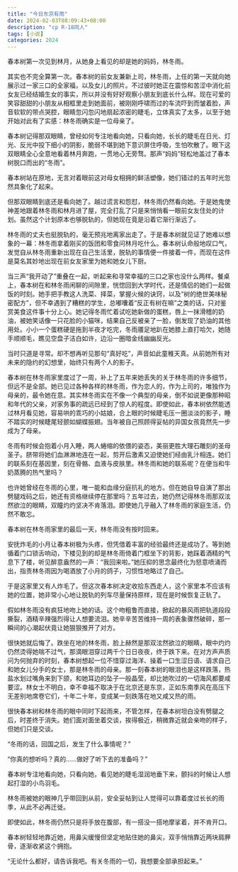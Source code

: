 ```yaml
---
title: "今日东京有雨"
date: 2024-02-03T08:09:43+08:00
description: "cp R-18同人"
tags: [小说]
categories: 2024
---
```


春本树第一次见到林月，从她身上看见的却是她的妈妈，林冬雨。

其实也不完全算第一次。春本树的前女友兼新上司，林冬雨，上任的第一天就向她展示过一家三口的全家福，以及女儿的照片。不过彼时她正在震惊和苦涩中消化前女友已经结婚生女的事实，所以并没有好好观察小朋友到底长什么样。现在可爱的笑容甜甜的小朋友从相框里走到她面前，被刚刚呼啸而过的车流吓到而皱着脸，声音软软的带点哭腔，眼睛忽闪忽闪地扇起浓密的睫毛，立体真实了太多，以至于她开始对此有了实感：林冬雨确实是一位母亲了。

春本树记得那双眼睛，曾经如何专注地看向她，只看向她，长长的睫毛在日光、灯光、反光中投下细小的阴影，脆弱不堪到她下意识屏住呼吸，生怕吹散了。眼下这双眼睛全心全意地看着林月奔跑，一贯地心无旁骛。那声“妈妈”轻松地盖过了春本树脱口而出的“冬雨”。

春本树站在原地，无言对着眼前这对母女相拥的鲜活塑像，她们错过的五年时光忽然具象化了起来。

但那双眼睛到底还是看向她了。越过谎言和怨怼，林冬雨仍然看向她。于是她鬼使神差地跟着林冬雨和林月进了屋，完全打乱了只是来悄悄看一眼前女友住处的计划。虽然这个计划原本也够脱轨的，但她现在竟是沿着它渐行渐远了。

林冬雨的丈夫也挺脱轨的，毫无预兆地离家出走了。于是春本树就见证了她难以想象的一幕：林冬雨拿着刚买的饭团和零食问林月吃什么。春本树认命般地叹口气，发觉自从林冬雨重新出现在自己生活里，脱轨的事情便一件接着一件，而现在这件是莫名其妙地出现在前女友家里为她和她女儿下厨。

当三声“我开动了”重叠在一起，听起来和寻常幸福的三口之家也没什么两样。餐桌上，春本树在和林冬雨闲聊的间隙里，恍惚回到大学时代，还是情侣的她们一起做饭的时刻。她手把手教这人洗菜、择菜，掌握火候的诀窍，以及“树的绝世美味秘密配方”，但不幸遇到了糟糕的学生，总嘟囔着“反正有树在嘛”之类的话，只对鉴赏美食这件事十分上心。她记得冬雨忙着试吃她新做的蛋糕，唇上一抹滑稽的奶油，被她笑话像一只花脸的小猫咪，结果自己反被亲了一脸，倒发现了奶油的其他用处。小小一个蛋糕硬是拖到半夜才吃完，冬雨餍足地趴在她膝上直打哈欠，她随手顺顺毛，瞧见空盘子洁白如许，边沿一圈暗金线幽幽反光。

当时只道是寻常。却不想再听见那句“真好吃”，声音如此童稚天真。从前她所有对未来的隐约的幻想里，始终只有两个人的影子。

春本树在林冬雨家里度过了一周，补上了五年来她丢失的关于林冬雨的许多细节，但远不是全部。她已见过各种各样的林冬雨，作为恋人的，作为上司的，唯独作为母亲的，最令她在意。其实林冬雨实在不像一个典型的母亲，倒不如说更像那种昭和年代的父亲，对家务事的疏远已经到了惊人的程度。即使如此，春本树依然能透过林月看见她，容易哄的乖巧的小姑娘，合上眼的时候睫毛压一圈淡淡的影子，睡不踏实的时候睫尾轻颤如蝴蝶振翅。当年被自己照顾得妥帖的异国女孩竟然先一步成为了母亲。

冬雨有时候会抱着小月入睡，两人蜷缩的依偎的姿态，美丽更胜大理石雕刻的圣母圣子。脐带将她们血淋淋地连在一起，剪开后激素又迫使她们经由乳汁相连。她们的联系刻在基因里，刻在骨骼、血液与皮肤里。林冬雨和她的联系呢？在便当和牛奶蒸腾的热气里吗？

也许她曾经在冬雨的心里，唯一能和血缘分庭抗礼的地方。但在她自导自演了那出劈腿戏码之后，她还有资格继续停在那里吗？五年过去，她仍然记得林冬雨那双泫然欲泣的眼睛，双瞳灼灼坚决不肯落泪。即使她几乎融入了林冬雨的家庭生活，仍然不敢忘。

春本树在林冬雨家里的最后一天，林冬雨没有按时回来。

安抚炸毛的小月让春本树极为头疼，但凭借着丰富的经验最终还是成功了。等到她循着门口锁舌响动，下楼见到的却是林冬雨倚着门框坐下的背影，她踩着酒精的气息下了楼，听见醉意盎然的一声：“我回来啦。”她压抑的思念最终化为怒意喷涌而出，指责林冬雨因为喝酒放了小月的鸽子，习惯性地略过了自己。

于是这家里又有人炸毛了。但这次春本树决定收拾东西走人，这个家里本不应该有她的位置，她非常小心地让脱轨的列车尽量保持原样，现在是时候恢复正轨了。

假如林冬雨没有疯狂地吻上她的话。这个吻粗鲁而直接，掀起的暴风雨把轨道段段撕裂，酒精辛辣强烈得让人想要流泪。她辛辛苦苦维持一周的表象骤然破碎，那一瞬间的心潮起伏竟让她狠狠推开了对方。

很快她就后悔了。跌坐在地的林冬雨，脸上赫然是那双泫然欲泣的眼睛，眼中灼灼仍然烫得她喘不过气，那滴眼泪穿过两千个日日夜夜，终于跌下来。在对方声声质问为何抛弃的时刻，春本树想起一位不惜穿过海洋、操着一口生涩日语、请求自己和她女儿分手的女士，那是林冬雨的母亲。那一刻春本树的眼泪也是这样跌落，热盐水划过嘴角来到下颌，和她耳边的坠子一般晶莹，却比她吹过的一切海风都要咸要涩。林女士不明白，幸不幸福不取决于在北京还是东京，正如东南季风在高压下无差别地席卷它们，十年二十年，变成某一刻跌落在地又咸又热的雨。

很快春本树和林冬雨的眼中同时下起雨来，不管怎样，在春本树坦白没有劈腿之后，时差终于消失。她们面对面坐着交谈，挨得极近，稍微靠近就会亲吻的样子，但她们只是交谈。

“冬雨的话，回国之后，发生了什么事情呢？”

“你真的想听吗？真的……做好了听下去的准备吗？”

春本树专注地看向她，只看向她，看见她的睫毛湿润地垂下来，颤抖的时候让人想起打湿的小鸟羽毛。

林冬雨被她的眼神几乎带回到从前，安全妥帖到让人觉得可以靠着度过长长的雨季，从此不必再迁徙。

即使如此，林冬雨仍然只是将手放在腹部，有一搭没一搭地摩挲着，并不肯开口。

春本树轻轻地靠近她，用鼻尖缓慢但坚定地贴住她的鼻尖，双手悄悄靠近两块肩胛骨，逐渐收紧这个拥抱。

“无论什么都好，请告诉我吧。有关冬雨的一切，我想要全部承担起来。”
